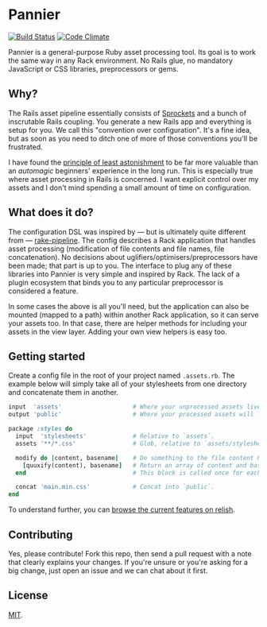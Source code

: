 # Pannier

[![Build Status](https://travis-ci.org/joecorcoran/pannier.png?branch=master)](https://travis-ci.org/joecorcoran/pannier) [![Code Climate](https://codeclimate.com/github/joecorcoran/pannier.png)](https://codeclimate.com/github/joecorcoran/pannier)

Pannier is a general-purpose Ruby asset processing tool. Its goal is to
work the same way in any Rack environment. No Rails glue, no mandatory
JavaScript or CSS libraries, preprocessors or gems.

## Why?

The Rails asset pipeline essentially consists of [Sprockets][sprockets]
and a bunch of inscrutable Rails coupling. You generate a new Rails app
and everything is setup for you. We call this "convention over configuration".
It's a fine idea, but as soon as you need to ditch one of more of those
conventions you'll be frustrated.

I have found the
[principle of least astonishment][pola] to be far more valuable than
an *automagic* beginners' experience in the long run. This is especially
true where asset processing in Rails is concerned. I want explicit control
over my assets and I don't mind spending a small amount of time on
configuration.

## What does it do?

The configuration DSL was inspired by &#8212; but is ultimately quite
different from &#8212; [rake-pipeline][rp]. The config describes a Rack
application that handles asset processing (modification of file contents
and file names, file concatenation). No decisions about
uglifiers/optimisers/preprocessors have been made; that part is up to you.
The interface to plug any of these libraries into Pannier is very simple
and inspired by Rack. The lack of a plugin ecosystem that binds you to any
particular preprocessor is considered a feature.

In some cases the above is all you'll need, but the application
can also be mounted (mapped to a path) within another Rack application, so
it can serve your assets too. In that case, there are helper methods for
including your assets in the view layer. Adding your own view helpers is
easy too.

## Getting started

Create a config file in the root of your project named `.assets.rb`. The
example below will simply take all of your stylesheets from one directory
and concatenate them in another.


```ruby
input  'assets'                    # Where your unprocessed assets live.
output 'public'                    # Where your processed assets will live.

package :styles do
  input  'stylesheets'             # Relative to `assets`.
  assets '**/*.css'                # Glob, relative to `assets/stylesheets`.

  modify do |content, basename|    # Do something to the file content here.
    [quuxify(content), basename]   # Return an array of content and basename.
  end                              # This block is called once for each file.

  concat 'main.min.css'            # Concat into `public`.
end
```

To understand further, you can [browse the current features on relish][relish].

## Contributing

Yes, please contribute! Fork this repo, then send a pull request with a
note that clearly explains your changes. If you're unsure or you're
asking for a big change, just open an issue and we can chat about it first.

## License

[MIT][license].

[sprockets]: https://github.com/sstephenson/sprockets
[pola]: http://en.wikipedia.org/wiki/Principle_of_least_astonishment
[rp]: https://github.com/livingsocial/rake-pipeline
[relish]: https://www.relishapp.com/joecorcoran/pannier/docs
[todo]: https://github.com/joecorcoran/pannier/wiki/Todo
[license]: https://github.com/joecorcoran/pannier/blob/master/LICENSE.txt
